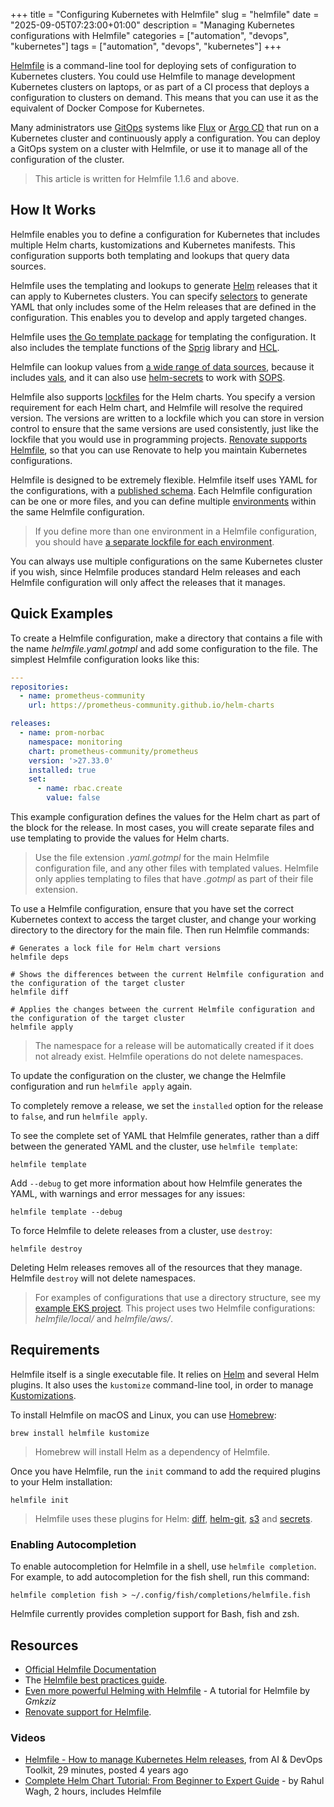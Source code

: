 +++
title = "Configuring Kubernetes with Helmfile"
slug = "helmfile"
date = "2025-09-05T07:23:00+01:00"
description = "Managing Kubernetes configurations with Helmfile"
categories = ["automation", "devops", "kubernetes"]
tags = ["automation", "devops", "kubernetes"]
+++

[Helmfile](https://helmfile.readthedocs.io/en/stable/) is a command-line tool for deploying sets of configuration to Kubernetes clusters. You could use Helmfile to manage development Kubernetes clusters on laptops, or as part of a CI process that deploys a configuration to clusters on demand. This means that you can use it as the equivalent of Docker Compose for Kubernetes.

Many administrators use [GitOps](https://www.gitops.tech/) systems like [Flux](https://fluxcd.io/flux/) or [Argo CD](https://argo-cd.readthedocs.io/en/stable/) that run on a Kubernetes cluster and continuously apply a configuration. You can deploy a GitOps system on a cluster with Helmfile, or use it to manage all of the configuration of the cluster.

> This article is written for Helmfile 1.1.6 and above.

## How It Works

Helmfile enables you to define a configuration for Kubernetes that includes multiple Helm charts, kustomizations and Kubernetes manifests. This configuration supports both templating and lookups that query data sources.

Helmfile uses the templating and lookups to generate [Helm](https://helm.sh) releases that it can apply to Kubernetes clusters. You can specify [selectors](https://helmfile.readthedocs.io/en/stable/#labels-overview) to generate YAML that only includes some of the Helm releases that are defined in the configuration. This enables you to develop and apply targeted changes.

Helmfile uses [the Go template package](https://pkg.go.dev/text/template) for templating the configuration. It also includes the template functions of the [Sprig](https://masterminds.github.io/sprig/) library and [HCL](https://helmfile.readthedocs.io/en/stable/hcl_funcs/#standard-library).

Helmfile can lookup values from [a wide range of data sources](https://github.com/helmfile/vals?tab=readme-ov-file#supported-backends), because it includes [vals](https://github.com/helmfile/vals), and it can also use [helm-secrets](https://github.com/jkroepke/helm-secrets) to work with [SOPS](https://getsops.io/).

Helmfile also supports [lockfiles](https://helmfile.readthedocs.io/en/stable/#deps) for the Helm charts. You specify a version requirement for each Helm chart, and Helmfile will resolve the required version. The versions are written to a lockfile which you can store in version control to ensure that the same versions are used consistently, just like the lockfile that you would use in programming projects. [Renovate supports Helmfile](https://docs.renovatebot.com/modules/manager/helmfile/), so that you can use Renovate to help you maintain Kubernetes configurations.

Helmfile is designed to be extremely flexible. Helmfile itself uses YAML for the configurations, with a [published schema](https://www.schemastore.org/helmfile.json). Each Helmfile configuration can be one or more files, and you can define multiple [environments](https://helmfile.readthedocs.io/en/stable/#environment) within the same Helmfile configuration.

> If you define more than one environment in a Helmfile configuration, you should have [a separate lockfile for each environment](https://helmfile.readthedocs.io/en/stable/advanced-features/#lockfile-per-environment).

You can always use multiple configurations on the same Kubernetes cluster if you wish, since Helmfile produces standard Helm releases and each Helmfile configuration will only affect the releases that it manages.

## Quick Examples

To create a Helmfile configuration, make a directory that contains a file with the name _helmfile.yaml.gotmpl_ and add some configuration to the file. The simplest Helmfile configuration looks like this:

```yaml
---
repositories:
  - name: prometheus-community
    url: https://prometheus-community.github.io/helm-charts

releases:
  - name: prom-norbac
    namespace: monitoring
    chart: prometheus-community/prometheus
    version: '>27.33.0'
    installed: true
    set:
      - name: rbac.create
        value: false
```

This example configuration defines the values for the Helm chart as part of the block for the release. In most cases, you will create separate files and use templating to provide the values for Helm charts.

> Use the file extension _.yaml.gotmpl_ for the main Helmfile configuration file, and any other files with templated values. Helmfile only applies templating to files that have _.gotmpl_ as part of their file extension.

To use a Helmfile configuration, ensure that you have set the correct Kubernetes context to access the target cluster, and change your working directory to the directory for the main file. Then run Helmfile commands:

```shell
# Generates a lock file for Helm chart versions
helmfile deps

# Shows the differences between the current Helmfile configuration and the configuration of the target cluster
helmfile diff

# Applies the changes between the current Helmfile configuration and the configuration of the target cluster
helmfile apply
```

> The namespace for a release will be automatically created if it does not already exist. Helmfile operations do not delete namespaces.

To update the configuration on the cluster, we change the Helmfile configuration and run `helmfile apply` again.

To completely remove a release, we set the `installed` option for the release to `false`, and run `helmfile apply`.

To see the complete set of YAML that Helmfile generates, rather than a diff between the generated YAML and the cluster, use `helmfile template`:

```shell
helmfile template
```

Add `--debug` to get more information about how Helmfile generates the YAML, with warnings and error messages for any issues:

```shell
helmfile template --debug
```

To force Helmfile to delete releases from a cluster, use `destroy`:

```shell
helmfile destroy
```

Deleting Helm releases removes all of the resources that they manage. Helmfile `destroy` will not delete namespaces.

> For examples of configurations that use a directory structure, see my [example EKS project](https://github.com/stuartellis/eks-auto-example). This project uses two Helmfile configurations: _helmfile/local/_ and _helmfile/aws/_.

## Requirements

Helmfile itself is a single executable file. It relies on [Helm](https://helm.sh) and several Helm plugins. It also uses the `kustomize` command-line tool, in order to manage [Kustomizations](https://kubectl.docs.kubernetes.io/guides/introduction/kustomize/).

To install Helmfile on macOS and Linux, you can use [Homebrew](https://brew.sh/):

```shell
brew install helmfile kustomize
```

> Homebrew will install Helm as a dependency of Helmfile.

Once you have Helmfile, run the `init` command to add the required plugins to your Helm installation:

```shell
helmfile init
```

> Helmfile uses these plugins for Helm: [diff](https://github.com/databus23/helm-diff), [helm-git](https://github.com/aslafy-z/helm-git), [s3](https://github.com/hypnoglow/helm-s3) and [secrets](https://github.com/jkroepke/helm-secrets).

### Enabling Autocompletion

To enable autocompletion for Helmfile in a shell, use `helmfile completion`. For example, to add autocompletion for the fish shell, run this command:

```shell
helmfile completion fish > ~/.config/fish/completions/helmfile.fish
```

Helmfile currently provides completion support for Bash, fish and zsh.

## Resources

- [Official Helmfile Documentation](https://helmfile.readthedocs.io/)
- The [Helmfile best practices guide](https://helmfile.readthedocs.io/en/stable/writing-helmfile/#the-helmfile-best-practices-guide).
- [Even more powerful Helming with Helmfile](https://www.hackerstack.org/even-more-powerful-helming-with-helmfile/) - A tutorial for Helmfile by _Gmkziz_
- [Renovate support for Helmfile](https://docs.renovatebot.com/modules/manager/helmfile/).

### Videos

- [Helmfile - How to manage Kubernetes Helm releases](https://www.youtube.com/watch?v=qIJt8Iq8Zb0), from AI & DevOps Toolkit, 29 minutes, posted 4 years ago
- [Complete Helm Chart Tutorial: From Beginner to Expert Guide](https://www.youtube.com/watch?v=DQk8HOVlumI) - by Rahul Wagh, 2 hours, includes Helmfile
